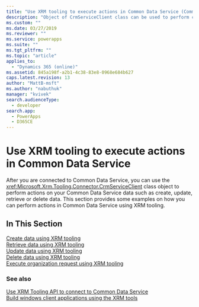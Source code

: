 ```yaml
---
title: "Use XRM tooling to execute actions in Common Data Service (Common Data Service) | Microsoft Docs"
description: "Object of CrmServiceClient class can be used to perform create, retrieve, update and delete operations on Common Data Service data"
ms.custom: ""
ms.date: 03/27/2019
ms.reviewer: ""
ms.service: powerapps
ms.suite: ""
ms.tgt_pltfrm: ""
ms.topic: "article"
applies_to: 
  - "Dynamics 365 (online)"
ms.assetid: 845a198f-a2b1-4c38-83e8-0968e684b627
caps.latest.revision: 13
author: "MattB-msft"
ms.author: "nabuthuk"
manager: "kvivek"
search.audienceType: 
  - developer
search.app: 
  - PowerApps
  - D365CE
---
```

# Use XRM tooling to execute actions in Common Data Service

After you are connected to Common Data Service, you can use the <xref:Microsoft.Xrm.Tooling.Connector.CrmServiceClient> class object to perform actions on your Common Data Service data such as create, update, retrieve or delete data. This section provides some examples on how you can perform actions in Common Data Service using XRM tooling.  
  
## In This Section

[Create data using XRM tooling](use-xrm-tooling-create-data.md)<br />
[Retrieve data using XRM tooling](use-xrm-tooling-retrieve-data.md)<br />
[Update data using XRM tooling](use-xrm-tooling-update-data.md)<br />
[Delete data using XRM tooling](use-xrm-tooling-delete-data.md)<br />
[Execute organization request using XRM tooling](use-messages-executecrmorganizationrequest-method.md)
  
### See also

[Use XRM Tooling API to connect to Common Data Service](use-crmserviceclient-constructors-connect.md)<br />
[Build windows client applications using the XRM tools](build-windows-client-applications-xrm-tools.md)
